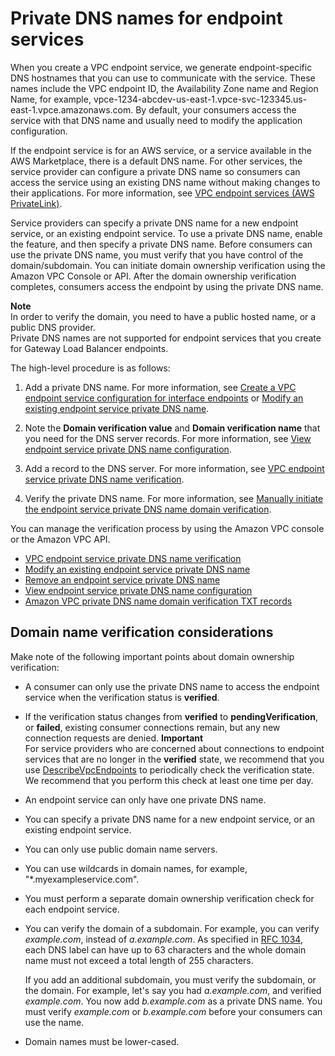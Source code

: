 # Private DNS names for endpoint services<a name="verify-domains"></a>

When you create a VPC endpoint service, we generate endpoint\-specific DNS hostnames that you can use to communicate with the service\. These names include the VPC endpoint ID, the Availability Zone name and Region Name, for example, vpce\-1234\-abcdev\-us\-east\-1\.vpce\-svc\-123345\.us\-east\-1\.vpce\.amazonaws\.com\. By default, your consumers access the service with that DNS name and usually need to modify the application configuration\.

If the endpoint service is for an AWS service, or a service available in the AWS Marketplace, there is a default DNS name\. For other services, the service provider can configure a private DNS name so consumers can access the service using an existing DNS name without making changes to their applications\. For more information, see [VPC endpoint services \(AWS PrivateLink\)](endpoint-service.md)\.

Service providers can specify a private DNS name for a new endpoint service, or an existing endpoint service\. To use a private DNS name, enable the feature, and then specify a private DNS name\. Before consumers can use the private DNS name, you must verify that you have control of the domain/subdomain\. You can initiate domain ownership verification using the Amazon VPC Console or API\. After the domain ownership verification completes, consumers access the endpoint by using the private DNS name\.

**Note**  
In order to verify the domain, you need to have a public hosted name, or a public DNS provider\.  
Private DNS names are not supported for endpoint services that you create for Gateway Load Balancer endpoints\.

The high\-level procedure is as follows:

1. Add a private DNS name\. For more information, see [Create a VPC endpoint service configuration for interface endpoints](create-endpoint-service.md) or [Modify an existing endpoint service private DNS name](modify-vpc-endpoint-service-dns-name.md)\.

1. Note the **Domain verification value** and **Domain verification name** that you need for the DNS server records\. For more information, see [View endpoint service private DNS name configuration](view-vpc-endpoint-service-dns-name.md)\.

1. Add a record to the DNS server\. For more information, see [VPC endpoint service private DNS name verification](endpoint-services-dns-validation.md)\.

1. Verify the private DNS name\. For more information, see [Manually initiate the endpoint service private DNS name domain verification](verify-vpc-endpoint-service-dns-name.md)\.

You can manage the verification process by using the Amazon VPC console or the Amazon VPC API\.
+ [VPC endpoint service private DNS name verification](endpoint-services-dns-validation.md)
+ [Modify an existing endpoint service private DNS name](modify-vpc-endpoint-service-dns-name.md)
+ [Remove an endpoint service private DNS name](remove-vpc-endpoint-service-dns-name.md)
+ [View endpoint service private DNS name configuration](view-vpc-endpoint-service-dns-name.md)
+ [Amazon VPC private DNS name domain verification TXT records](dns-txt-records.md)

## Domain name verification considerations<a name="considerations"></a>

Make note of the following important points about domain ownership verification:
+ A consumer can only use the private DNS name to access the endpoint service when the verification status is **verified**\.
+ If the verification status changes from **verified** to **pendingVerification**, or **failed**, existing consumer connections remain, but any new connection requests are denied\.
**Important**  
For service providers who are concerned about connections to endpoint services that are no longer in the **verified** state, we recommend that you use [DescribeVpcEndpoints](https://docs.aws.amazon.com/AWSEC2/latest/APIReference/API_DescribeVpcEndpoints.html) to periodically check the verification state\. We recommend that you perform this check at least one time per day\.
+ An endpoint service can only have one private DNS name\.
+ You can specify a private DNS name for a new endpoint service, or an existing endpoint service\.
+ You can only use public domain name servers\.
+ You can use wildcards in domain names, for example, "\*\.myexampleservice\.com"\.
+ You must perform a separate domain ownership verification check for each endpoint service\. 
+ You can verify the domain of a subdomain\. For example, you can verify *example\.com*, instead of *a\.example\.com*\. As specified in [RFC 1034](https://tools.ietf.org/html/rfc1034#section-3.6), each DNS label can have up to 63 characters and the whole domain name must not exceed a total length of 255 characters\. 

  If you add an additional subdomain, you must verify the subdomain, or the domain\. For example, let's say you had *a\.example\.com*, and verified *example\.com*\. You now add *b\.example\.com* as a private DNS name\. You must verify *example\.com* or *b\.example\.com* before your consumers can use the name\.
+ Domain names must be lower\-cased\.